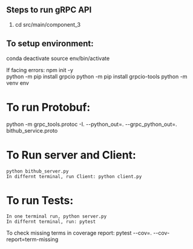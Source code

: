 ## Steps to run gRPC API
1. cd src/main/component_3


## To setup environment:
conda deactivate
source env/bin/activate 

If facing errors:
npm init -y  
python -m pip install grpcio
python -m pip install grpcio-tools
python -m venv env   


# To run Protobuf:
python -m grpc_tools.protoc -I. --python_out=. --grpc_python_out=. bithub_service.proto

# To Run server and Client: 
    python bithub_server.py
    In differnt terminal, run Client: python client.py

# To run Tests:
    In one terminal run, python server.py
    In differnt terminal, run: pytest


To check missing terms in coverage report:
 pytest --cov=. --cov-report=term-missing 